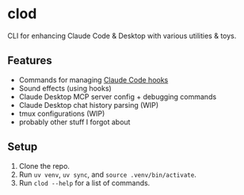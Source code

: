 # clod
CLI for enhancing Claude Code & Desktop with various utilities & toys.

## Features
- Commands for managing [Claude Code hooks](https://docs.anthropic.com/en/docs/claude-code/hooks)
- Sound effects (using hooks)
- Claude Desktop MCP server config + debugging commands
- Claude Desktop chat history parsing (WIP)
- tmux configurations (WIP)
- probably other stuff I forgot about

## Setup
1. Clone the repo.
2. Run `uv venv`, `uv sync`, and `source .venv/bin/activate`.
3. Run `clod --help` for a list of commands.
